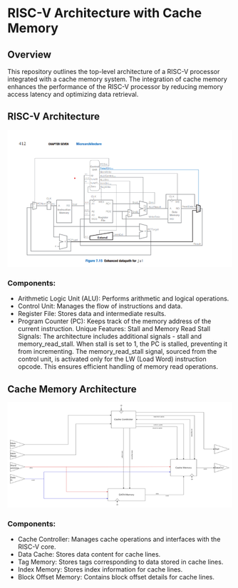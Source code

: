# RISC-V Architecture with Cache Memory
## Overview
This repository outlines the top-level architecture of a RISC-V processor integrated with a cache memory system. The integration of cache memory enhances the performance of the RISC-V processor by reducing memory access latency and optimizing data retrieval.

## RISC-V Architecture
![Block Diagram](Picture1.png)

### Components:
* Arithmetic Logic Unit (ALU): Performs arithmetic and logical operations.
* Control Unit: Manages the flow of instructions and data.
* Register File: Stores data and intermediate results.
* Program Counter (PC): Keeps track of the memory address of the current instruction.
Unique Features:
Stall and Memory Read Stall Signals: The architecture includes additional signals - stall and memory_read_stall. When stall is set to 1, the PC is stalled, preventing it from incrementing. The memory_read_stall signal, sourced from the control unit, is activated only for the LW (Load Word) instruction opcode. This ensures efficient handling of memory read operations.
## Cache Memory Architecture
![Block Diagram](Picture2.png)
### Components:
* Cache Controller: Manages cache operations and interfaces with the RISC-V core.
* Data Cache: Stores data content for cache lines.
* Tag Memory: Stores tags corresponding to data stored in cache lines.
* Index Memory: Stores index information for cache lines.
* Block Offset Memory: Contains block offset details for cache lines.

